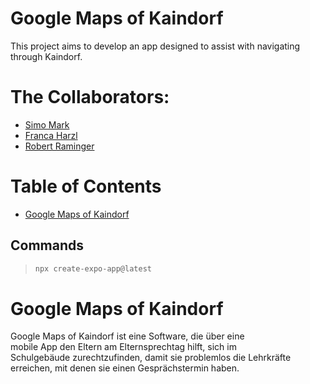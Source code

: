 # Google Maps of Kaindorf

This project aims to develop an app designed to assist with navigating through Kaindorf.<br>

# The Collaborators:
- [Simo Mark](https://github.com/simmad20)
- [Franca Harzl](https://github.com/franca4)
- [Robert Raminger](https://github.com/ramroz19)

# Table of Contents
- [Google Maps of Kaindorf](#googleMapsOfKaindorf)
  
## Commands

>```js
> npx create-expo-app@latest
>```

# Google Maps of Kaindorf

Google Maps of Kaindorf ist eine Software, die über eine<br>
mobile App den Eltern am Elternsprechtag hilft, sich im<br>
Schulgebäude zurechtzufinden, damit sie problemlos die Lehrkräfte <br>
erreichen, mit denen sie einen Gesprächstermin haben.<br>